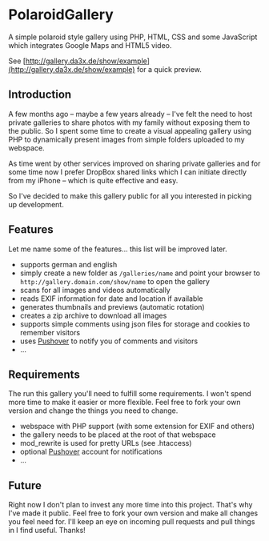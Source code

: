 PolaroidGallery
===============

A simple polaroid style gallery using PHP, HTML, CSS and some JavaScript which integrates Google Maps and HTML5 video.

See [http://gallery.da3x.de/show/example](http://gallery.da3x.de/show/example) for a quick preview.

## Introduction

A few months ago – maybe a few years already – I've felt the need to host private galleries to share photos with my family without exposing them to the public. So I spent some time to create a visual appealing gallery using PHP to dynamically present images from simple folders uploaded to my webspace.

As time went by other services improved on sharing private galleries and for some time now I prefer DropBox shared links which I can initiate directly from my iPhone – which is quite effective and easy.

So I've decided to make this gallery public for all you interested in picking up development. 

## Features

Let me name some of the features... this list will be improved later.

* supports german and english
* simply create a new folder as `/galleries/name` and point your browser to `http://gallery.domain.com/show/name` to open the gallery
* scans for all images and videos automatically
* reads EXIF information for date and location if available
* generates thumbnails and previews (automatic rotation)
* creates a zip archive to download all images
* supports simple comments using json files for storage and cookies to remember visitors
* uses [Pushover](http://www.pushover.net) to notify you of comments and visitors
* ...

## Requirements

The run this gallery you'll need to fulfill some requirements. I won't spend more time to make it easier or more flexible. Feel free to fork your own version and change the things you need to change.

* webspace with PHP support (with some extension for EXIF and others)
* the gallery needs to be placed at the root of that webspace
* mod_rewrite is used for pretty URLs (see .htaccess)
* optional [Pushover](http://www.pushover.net) account for notifications
* ...

## Future

Right now I don't plan to invest any more time into this project. That's why I've made it public. Feel free to fork your own version and make all changes you feel need for. I'll keep an eye on incoming pull requests and pull things in I find useful. Thanks!